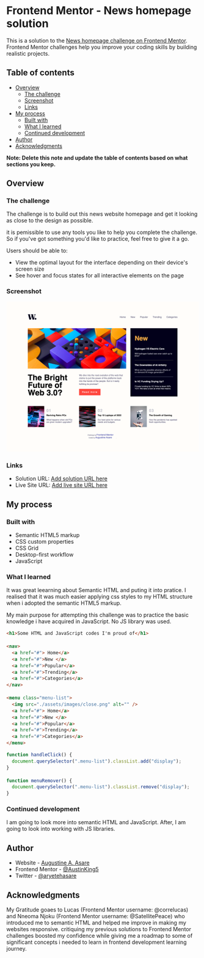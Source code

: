 # Frontend Mentor - News homepage solution

This is a solution to the [News homepage challenge on Frontend Mentor](https://www.frontendmentor.io/challenges/news-homepage-H6SWTa1MFl). Frontend Mentor challenges help you improve your coding skills by building realistic projects.

## Table of contents

- [Overview](#overview)
  - [The challenge](#the-challenge)
  - [Screenshot](#screenshot)
  - [Links](#links)
- [My process](#my-process)
  - [Built with](#built-with)
  - [What I learned](#what-i-learned)
  - [Continued development](#continued-development)
- [Author](#author)
- [Acknowledgments](#acknowledgments)

**Note: Delete this note and update the table of contents based on what sections you keep.**

## Overview

### The challenge

The challenge is to build out this news website homepage and get it looking as close to the design as possible.

it is pemissible to use any tools you like to help you complete the challenge. So if you've got something you'd like to practice, feel free to give it a go.

Users should be able to:

- View the optimal layout for the interface depending on their device's screen size
- See hover and focus states for all interactive elements on the page

### Screenshot

![](./assets/images/scrnli_09_06_2023_07-43-51.png)


### Links

- Solution URL: [Add solution URL here](https://your-solution-url.com)
- Live Site URL: [Add live site URL here](https://your-live-site-url.com)

## My process

### Built with

- Semantic HTML5 markup
- CSS custom properties
- CSS Grid
- Desktop-first workflow
- JavaScript

### What I learned

It was great leearning about Semantic HTML and puting it into pratice. I realised that it was much easier applying css styles to my HTML structure when i adopted the semantic HTML5 markup.

My main purpose for attempting this challenge was to practice the basic knowledge i have acquired in JavaScript. No JS library was used.

```html
<h1>Some HTML and JavaScript codes I'm proud of</h1>

<nav>
  <a href="#"> Home</a>
  <a href="#">New </a>
  <a href="#">Popular</a>
  <a href="#">Trending</a>
  <a href="#">Categories</a>
</nav>

<menu class="menu-list">
  <img src="./assets/images/close.png" alt="" />
  <a href="#"> Home</a>
  <a href="#">New </a>
  <a href="#">Popular</a>
  <a href="#">Trending</a>
  <a href="#">Categories</a>
</menu>
```

```js
function handleClick() {
  document.querySelector(".menu-list").classList.add("display");
}

function menuRemover() {
  document.querySelector(".menu-list").classList.remove("display");
}
```

### Continued development
I am going to look more into semantic HTML and JavaScript. After, I am going to look into working with JS libraries.


## Author

- Website - [Augustine A. Asare](https://github.com/AustinKing5)
- Frontend Mentor - [@AustinKing5](https://www.frontendmentor.io/profile/AustinKing5)
- Twitter - [@aryetehasare](https://www.twitter.com/aryetehasare)


## Acknowledgments

My Gratitude goaes to Lucas (Frontend Mentor username: @correlucas) and Nneoma Njoku (Frontend Mentor username: @SatellitePeace) who introduced me to semantic HTML and helped me improve in making my websites responsive. critiquing my previous solutions to Frontend Mentor challenges boosted my confidence while giving me a roadmap to some of significant concepts i needed to learn in frontend development learning journey. 
